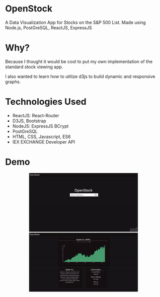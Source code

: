 # OpenStock
A Data Visualization App for Stocks on the S&P 500 List.
Made using Node.js, PostGreSQL, ReactJS, ExpressJS
# Why?
Because I thought it would be cool to put my own implementation of the standard stock viewing app.

I also wanted to learn how to utilize d3js to build dynamic and responsive graphs.
# Technologies Used
* ReactJS: React-Router
* D3JS, Bootstrap
* NodeJS: ExpressJS BCrypt
* PostGreSQL
* HTML, CSS, Javascript, ES6
* IEX EXCHANGE Developer API
# Demo 
<p align="center">
  <img src="./public/demo-search.gif" width="350"/>
  <img src="./public/demo-ui.gif" width="350"/>
</p>

